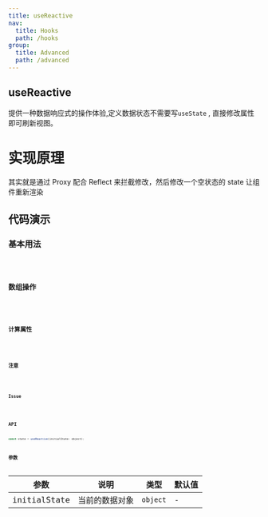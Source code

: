 ```yaml
---
title: useReactive
nav:
  title: Hooks
  path: /hooks
group:
  title: Advanced
  path: /advanced
---
```


## useReactive

提供一种数据响应式的操作体验,定义数据状态不需要写`useState` , 直接修改属性即可刷新视图。

# 实现原理

其实就是通过 Proxy 配合 Reflect 来拦截修改，然后修改一个空状态的 state 让组件重新渲染

## 代码演示

### 基本用法

<code src="./demo/demo1.tsx" />

### 数组操作

<code src="./demo/demo2.tsx"  />

### 计算属性

<code src="./demo/demo3.tsx"  />

### 注意

<code  src="./demo/demo4.tsx" desc="`useReactive`产生可操作的代理对象一直都是同一个引用，`useEffect` , `useMemo` ,`useCallback` ,`子组件属性传递` 等如果依赖的是这个代理对象是**不会**引起重新执行。"  />

### Issue

<code src="./demo/demo5.tsx" desc="直接用展开运算符覆盖的写法"  />

## API

```js
const state = useReactive(initialState: object);
```

## 参数

| 参数         | 说明           | 类型     | 默认值 |
| ------------ | -------------- | -------- | ------ |
| initialState | 当前的数据对象 | `object` | -      |
